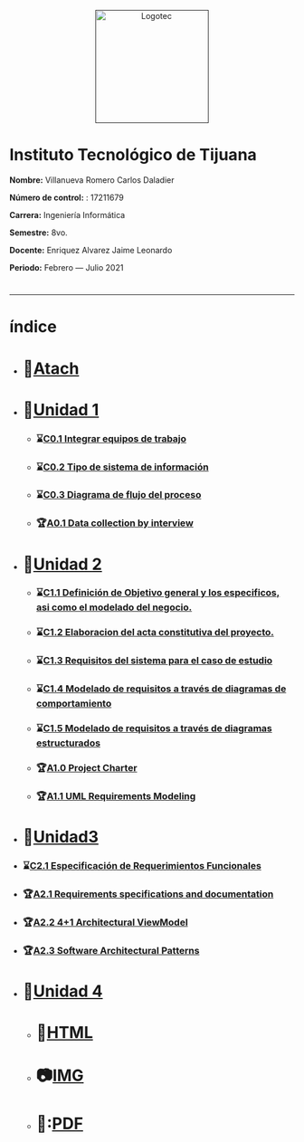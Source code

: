 <p align="center">
    <a href=""><img alt="Logotec" src="https://camo.githubusercontent.com/b9f454cb62733cddd0b52dcf6b0996e6a282341be3e3bf146253f8a4e0c81367/68747470733a2f2f7777772e74696a75616e612e7465636e6d2e6d782f77702d636f6e74656e742f7468656d65732f7465636e6d2f696d616765732f6c6f676f5f544543542e706e67" width="200" height="200" data-canonical-src="https://www.tijuana.tecnm.mx/wp-content/themes/tecnm/images/logo_TECT.png" style="max-width:100%;"></a>
</p>

# **Instituto Tecnológico de Tijuana**

**Nombre:** Villanueva Romero Carlos Daladier

**Número de control:** : 17211679

**Carrera:** Ingeniería Informática

**Semestre:**  8vo.

**Docente:** Enriquez Alvarez Jaime Leonardo

**Periodo:** Febrero — Julio 2021

#

___
#  índice
  * # :paperclip:[Atach](https://github.com/CarlosVillanueva1721/Analisis-avanzado-de-software/tree/main/atach) 

  * # :blue_book:[Unidad 1](https://github.com/CarlosVillanueva1721/Analisis-avanzado-de-software/tree/main/Unidad%201)

    * ### :hourglass:[C0.1 Integrar equipos de trabajo](https://github.com/CarlosVillanueva1721/Analisis-avanzado-de-software/blob/main/Unidad%201/C0.1_IntegrarEquiposDeTrabajo_VillanuevaRomeroCarlosDaladier.md)

    * ### :hourglass:[C0.2 Tipo de sistema de información](https://github.com/CarlosVillanueva1721/Analisis-avanzado-de-software/blob/main/Unidad%201/C.2%20.Tipo%20de%20Sistema%20de%20informaci%C3%B3n.md)

    * ### :hourglass:[C0.3 Diagrama de flujo del proceso](https://github.com/CarlosVillanueva1721/Analisis-avanzado-de-software/blob/main/Unidad%201/C0.3%20Diagrama%20de%20flujo%20del%20proceso..md)

    * ### :trophy:[A0.1 Data collection by interview](https://github.com/CarlosVillanueva1721/Analisis-avanzado-de-software/blob/main/Unidad%201/A0.1_Recopilacion_Entrevista_Villanueva_Carlos.md)

* # :orange_book:[Unidad 2](https://github.com/CarlosVillanueva1721/Analisis-avanzado-de-software/tree/main/Unidad%202) 

    * ### :hourglass:[C1.1 Definición de Objetivo general y los especificos, asi como el modelado del negocio.](https://github.com/CarlosVillanueva1721/Analisis-avanzado-de-software/blob/main/Unidad%202/C1_1_Definici%C3%B3n%20de%20Objetivo%20general%20y%20los%20especificos%2C%20asi%20como%20el%20modelado%20del%20negocio_Villanueva_Carlos.md) 
    * ### :hourglass:[C1.2 Elaboracion del acta constitutiva del proyecto.](https://github.com/CarlosVillanueva1721/Analisis-avanzado-de-software/blob/main/Unidad%202/C1_2_Elaboracion%20del%20acta%20constitutiva%20del%20proyecto_VillanuevaCarlos.md) 
 
    * ### :hourglass:[C1.3 Requisitos del sistema para el caso de estudio](https://github.com/CarlosVillanueva1721/Analisis-avanzado-de-software/blob/main/Unidad%202/C1_3%20Requisitos%20del%20sistema%20para%20el%20caso%20de%20estudio_VillanuevaCarlos.md) 
    
    * ### :hourglass:[C1.4 Modelado de requisitos a través de diagramas de comportamiento](https://github.com/CarlosVillanueva1721/Analisis-avanzado-de-software/blob/main/Unidad%202/C1_4%20Modelado%20de%20requisitos%20a%20trav%C3%A9s%20de%20diagramas%20de%20comportamiento_Villanueva%20Carlos.md) 
  
  * ### :hourglass:[C1.5  Modelado de requisitos a través de diagramas estructurados](https://github.com/CarlosVillanueva1721/Analisis-avanzado-de-software/blob/main/Unidad%202/C1_5%20Modelado%20de%20requisitos%20a%20trav%C3%A9s%20de%20diagramas%20estructurados_villanuevaCarlos.md)
   
   * ### :trophy:[A1.0 Project Charter](https://github.com/CarlosVillanueva1721/Analisis-avanzado-de-software/blob/main/Unidad%202/A1_0%20Consolidacion%20del%20acta%20constitutiva_Villanueva_Carlos.md)

    * ### :trophy:[A1.1 UML Requirements Modeling](https://github.com/CarlosVillanueva1721/Analisis-avanzado-de-software/blob/main/Unidad%202/A1.1_UML_Requirements_Modeling_Villanueva_Carlos.md)

* # :green_book:[Unidad3](https://github.com/CarlosVillanueva1721/Analisis-avanzado-de-software/tree/main/Unidad%203) 

*  ### :hourglass:[C2.1 Especificación de Requerimientos Funcionales](https://github.com/CarlosVillanueva1721/Analisis-avanzado-de-software/blob/main/Unidad%203/C2_1%20Especificaci%C3%B3n%20de%20Requerimientos%20Funcionales_Villanueva_Carlos.md)

 * ### :trophy:[A2.1 Requirements specifications and documentation](https://github.com/CarlosVillanueva1721/Analisis-avanzado-de-software/blob/main/Unidad%203/A2.1_Requirements_specifications_and_documentation.md)

 * ### :trophy:[A2.2  4+1 Architectural ViewModel](https://github.com/CarlosVillanueva1721/Analisis-avanzado-de-software/blob/main/Unidad%203/A2.2_41_Architectural_ViewModel.md)

 * ### :trophy:[A2.3 Software Architectural Patterns](https://github.com/CarlosVillanueva1721/Analisis-avanzado-de-software/blob/main/Unidad%203/A2.3_Software_Architectural_Patterns_Villanueva_Carlos.md)

* # :blue_book:[Unidad 4](https://github.com/CarlosVillanueva1721/Analisis-avanzado-de-software/tree/main/Unidad%204)
 
  * # :page_facing_up:[HTML](https://github.com/CarlosVillanueva1721/Analisis-avanzado-de-software/tree/main/html) 

  * # :camera:[IMG](https://github.com/CarlosVillanueva1721/Analisis-avanzado-de-software/tree/main/blog) 

  * # :closed_book::[PDF](https://github.com/CarlosVillanueva1721/Analisis-avanzado-de-software/tree/main/blog) 


